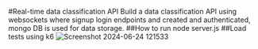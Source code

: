 #Real-time data classification API
Build a data classification API using websockets where signup login endpoints and created and authenticated, mongo DB is used for data storage.
##How to run
node server.js
##Load tests using k6
![Screenshot 2024-06-24 121533](https://github.com/Jayadeepreddy-cyber/real-time-data-classification-api/assets/61975079/29fe3bd8-7757-4025-a767-856c32bb5749)
